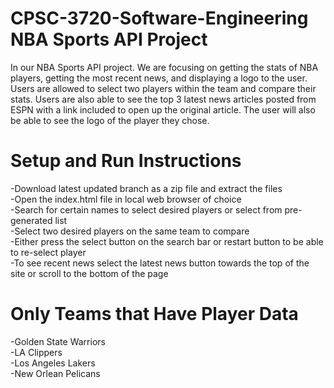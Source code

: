 # CPSC-3720-Software-Engineering NBA Sports API Project

In our NBA Sports API project. We are focusing on getting the stats of NBA players, getting the most recent news, and displaying a logo to the user. Users are allowed to select two players within the team and compare their stats. Users are also able to see the top 3 latest news articles posted from ESPN with a link included to open up the original article. The user will also be able to see the logo of the player they chose.

# Setup and Run Instructions

-Download latest updated branch as a zip file and extract the files<br />
-Open the index.html file in local web browser of choice<br />
-Search for certain names to select desired players or select from pre-generated list<br />
-Select two desired players on the same team to compare<br />
-Either press the select button on the search bar or restart button to be able to re-select player<br />
-To see recent news select the latest news button towards the top of the site or scroll to the bottom of the page<br />

# Only Teams that Have Player Data

-Golden State Warriors<br />
-LA Clippers<br />
-Los Angeles Lakers<br />
-New Orlean Pelicans<br />
